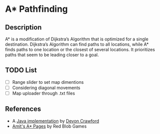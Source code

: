 # A* Pathfinding
## Description
A* is a modification of Dijkstra’s Algorithm that is optimized for a single destination. Dijkstra’s Algorithm can find paths to all locations, while A* finds paths to one location or the closest of several locations. It prioritizes paths that seem to be leading closer to a goal.

<!-- ## Built with -->
<!-- ## How it works -->

## TODO List
- [ ] Range slider to set map dimentions
- [ ] Considering diagonal movements
- [ ] Map uploader through .txt files

## References
- A [Java implementation](https://www.youtube.com/watch?v=1-YPj5Vt0oQ) by [Devon Crawford](https://github.com/DevonCrawford)
- [Amit's A* Pages](https://theory.stanford.edu/~amitp/GameProgramming/) by Red Blob Games
